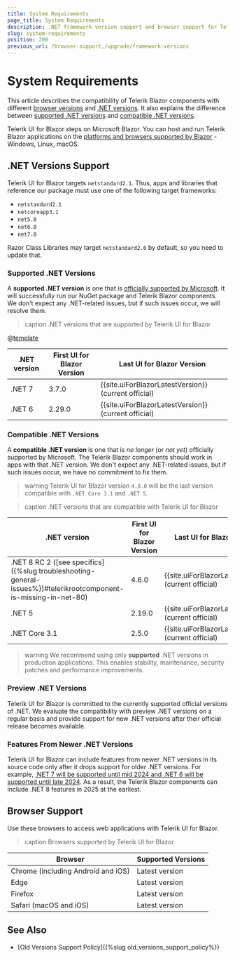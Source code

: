 ```yaml
---
title: System Requirements
page_title: System Requirements
description: .NET framework version support and browser support for Telerik UI for Blazor.
slug: system-requirements
position: 200
previous_url: /browser-support,/upgrade/framework-versions
---
```


# System Requirements

This article describes the compatibility of Telerik Blazor components with different [browser versions](#browser-support) and [.NET versions](#net-versions-support). It also explains the difference between [supported .NET versions](#supported-net-versions) and [compatible .NET versions](#compatible-net-versions).

Telerik UI for Blazor steps on Microsoft Blazor. You can host and run Telerik Blazor applications on the [platforms and browsers supported by Blazor](https://docs.microsoft.com/en-us/aspnet/core/blazor/supported-platforms) - Windows, Linux, macOS.


## .NET Versions Support

Telerik UI for Blazor targets `netstandard2.1`. Thus, apps and libraries that reference our package must use one of the following target frameworks:

* `netstandard2.1`
* `netcoreapp3.1`
* `net5.0`
* `net6.0`
* `net7.0`

Razor Class Libraries may target `netstandard2.0` by default, so you need to update that.

### Supported .NET Versions

A **supported .NET version** is one that is [officially supported by Microsoft](https://dotnet.microsoft.com/en-us/platform/support/policy/dotnet-core). It will successfully run our NuGet package and Telerik Blazor components. We don't expect any .NET-related issues, but if such issues occur, we will resolve them.

>caption .NET versions that are supported by Telerik UI for Blazor

@[template](/_contentTemplates/common/parameters-table-styles.md#table-layout)

| .NET version | First UI for Blazor Version | Last UI for Blazor Version |
| --- | --- | --- |
| .NET 7 | 3.7.0 | {{site.uiForBlazorLatestVersion}} (current official) |
| .NET 6 | 2.29.0 | {{site.uiForBlazorLatestVersion}} (current official) |

### Compatible .NET Versions

A **compatible .NET version** is one that is *no longer* (or *not yet*) officially supported by Microsoft. The Telerik Blazor components should work in apps with that .NET version. We don't expect any .NET-related issues, but if such issues occur, we have no commitment to fix them.

>warning Telerik UI for Blazor version `4.8.0` will be the last version compatible with `.NET Core 3.1` and `.NET 5`.

>caption .NET versions that are compatible with Telerik UI for Blazor

| .NET version | First UI for Blazor Version | Last UI for Blazor Version |
| --- | --- | --- |
| .NET 8 RC 2 ([see specifics]({%slug troubleshooting-general-issues%})#telerikrootcomponent-is-missing-in-net-80) | 4.6.0 | {{site.uiForBlazorLatestVersion}} (current official) |
| .NET 5 | 2.19.0 | {{site.uiForBlazorLatestVersion}} (current official) |
| .NET Core 3.1 | 2.5.0 | {{site.uiForBlazorLatestVersion}} (current official) |

>warning We recommend using only **supported** .NET versions in production applications. This enables stability, maintenance, security patches and performance improvements.

### Preview .NET Versions

Telerik UI for Blazor is committed to the currently supported official versions of .NET. We evaluate the compatibility with preview .NET versions on a regular basis and provide support for new .NET versions after their official release becomes available.

### Features From Newer .NET Versions

Telerik UI for Blazor can include features from newer .NET versions in its source code only after it drops support for older .NET versions. For example, [.NET 7 will be supported until mid 2024 and .NET 6 will be supported until late 2024](https://dotnet.microsoft.com/en-us/platform/support/policy/dotnet-core). As a result, the Telerik Blazor components can include .NET 8 features in 2025 at the earliest.


## Browser Support

Use these browsers to access web applications with Telerik UI for Blazor.

>caption Browsers supported by Telerik UI for Blazor

| Browser | Supported Versions |
| ----------- | ----------- |
| Chrome (including Android and iOS) | Latest version |
| Edge | Latest version |
| Firefox | Latest version |
| Safari (macOS and iOS) | Latest version |


## See Also

* [Old Versions Support Policy]({%slug old_versions_support_policy%})
